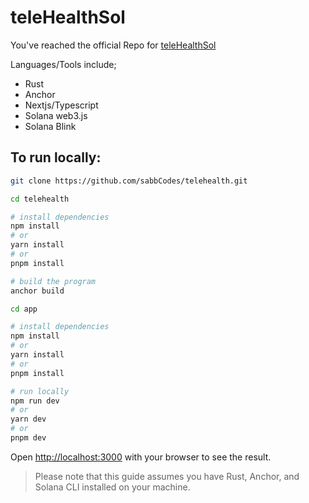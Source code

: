 # teleHealthSol

You've reached the official Repo for [teleHealthSol](telehealthsol.health "teleHealthSol")

Languages/Tools include;
- Rust
- Anchor
- Nextjs/Typescript
- Solana web3.js
- Solana Blink

## To run locally:

```bash
git clone https://github.com/sabbCodes/telehealth.git

cd telehealth

# install dependencies
npm install
# or
yarn install
# or
pnpm install

# build the program
anchor build

cd app

# install dependencies
npm install
# or
yarn install
# or
pnpm install

# run locally
npm run dev
# or
yarn dev
# or
pnpm dev
```

Open [http://localhost:3000](http://localhost:3000) with your browser to see the result.

> Please note that this guide assumes you have Rust, Anchor, and Solana CLI installed on your machine.
